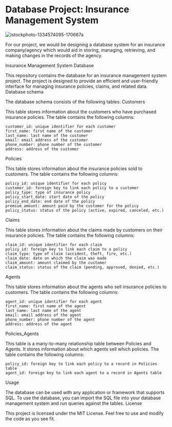 # Database Project: Insurance Management System

![istockphoto-1334574095-170667a](https://user-images.githubusercontent.com/102630199/226198462-88bddc4e-aff8-4b01-a72a-7977a0d19575.jpg)

For our project, we would be designing a database system for an insurance company/agency which would aid in storing, managing, retrieving, and making changes in the records of the agency.

Insurance Management System Database

This repository contains the database for an insurance management system project. The project is designed to provide an efficient and user-friendly interface for managing insurance policies, claims, and related data.
Database schema

The database schema consists of the following tables:
Customers

This table stores information about the customers who have purchased insurance policies. The table contains the following columns:

    customer_id: unique identifier for each customer
    first_name: first name of the customer
    last_name: last name of the customer
    email: email address of the customer
    phone_number: phone number of the customer
    address: address of the customer

Policies

This table stores information about the insurance policies sold to customers. The table contains the following columns:

    policy_id: unique identifier for each policy
    customer_id: foreign key to link each policy to a customer
    policy_type: type of insurance policy
    policy_start_date: start date of the policy
    policy_end_date: end date of the policy
    premium_amount: amount paid by the customer for the policy
    policy_status: status of the policy (active, expired, canceled, etc.)

Claims

This table stores information about the claims made by customers on their insurance policies. The table contains the following columns:

    claim_id: unique identifier for each claim
    policy_id: foreign key to link each claim to a policy
    claim_type: type of claim (accident, theft, fire, etc.)
    claim_date: date on which the claim was made
    claim_amount: amount claimed by the customer
    claim_status: status of the claim (pending, approved, denied, etc.)

Agents

This table stores information about the agents who sell insurance policies to customers. The table contains the following columns:

    agent_id: unique identifier for each agent
    first_name: first name of the agent
    last_name: last name of the agent
    email: email address of the agent
    phone_number: phone number of the agent
    address: address of the agent

Policies_Agents

This table is a many-to-many relationship table between Policies and Agents. It stores information about which agents sell which policies. The table contains the following columns:

    policy_id: foreign key to link each policy to a record in Policies table
    agent_id: foreign key to link each agent to a record in Agents table

Usage

The database can be used with any application or framework that supports SQL. To use the database, you can import the SQL file into your database management system and run queries against the tables.
License

This project is licensed under the MIT License. Feel free to use and modify the code as you see fit.
